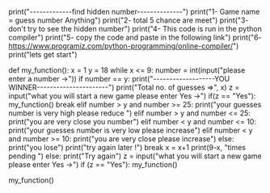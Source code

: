 
print("-------------find hidden number--------------")
print("1- Game name = guess number Anything")
print("2- total 5 chance are meet")
print("3- don't try to see the hidden number")
print("4- This code is run in the python compiler")
print("5- copy the code and paste in the following link")
print("6- https://www.programiz.com/python-programming/online-compiler/")
print("lets get start")

def my_function():
    x = 1
    y = 18
    while x <= 9:
        number = int(input("please enter a number ->"))
        if number == y:
            print("-------------------YOU WINNER----------------------")
            print("Total no. of guesses =>", x)
            z = input("what you will start a new game please enter Yes ->")
            if(z == "Yes"):
                my_function()
            break
        elif number > y and number >= 25:
            print("your guesses number is very high please reduce ")
        elif number > y and number <= 25:
            print("you are very close you number")
        elif number < y and number <= 10:
            print("your guesses number is very low please increase")
        elif number < y and number >= 10:
            print("you are very close please increase")
        else:
            print("you lose")
            print("try again later !")
            break
        x = x+1
        print(9-x, "times pending ")
    else:
        print("Try again")
        z = input("what you will start a new game please enter Yes ->")
        if (z == "Yes"):
            my_function()


my_function()
